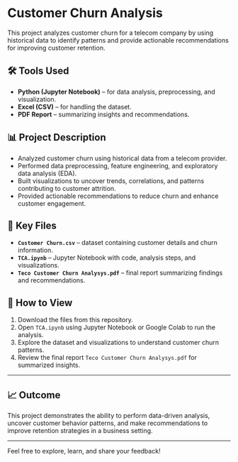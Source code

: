 # Customer Churn Analysis

This project analyzes customer churn for a telecom company by using historical data to identify patterns and provide actionable recommendations for improving customer retention.

## 🛠 Tools Used
- **Python (Jupyter Notebook)** – for data analysis, preprocessing, and visualization.
- **Excel (CSV)** – for handling the dataset.
- **PDF Report** – summarizing insights and recommendations.

## 📊 Project Description
- Analyzed customer churn using historical data from a telecom provider.
- Performed data preprocessing, feature engineering, and exploratory data analysis (EDA).
- Built visualizations to uncover trends, correlations, and patterns contributing to customer attrition.
- Provided actionable recommendations to reduce churn and enhance customer engagement.

## 📂 Key Files
- **`Customer Churn.csv`** – dataset containing customer details and churn information.
- **`TCA.ipynb`** – Jupyter Notebook with code, analysis steps, and visualizations.
- **`Teco Customer Churn Analysys.pdf`** – final report summarizing findings and recommendations.

## 🚀 How to View
1. Download the files from this repository.
2. Open `TCA.ipynb` using Jupyter Notebook or Google Colab to run the analysis.
3. Explore the dataset and visualizations to understand customer churn patterns.
4. Review the final report `Teco Customer Churn Analysys.pdf` for summarized insights.

---

## 📈 Outcome
This project demonstrates the ability to perform data-driven analysis, uncover customer behavior patterns, and make recommendations to improve retention strategies in a business setting.

---

Feel free to explore, learn, and share your feedback!
